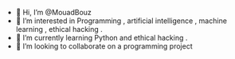 - 👋 Hi, I’m @MouadBouz 
- 👀 I’m interested in Programming , artificial intelligence , machine learning , ethical hacking .
- 🌱 I’m currently learning Python and ethical hacking .
- 💞️ I’m looking to collaborate on a programming project



<!---
MouadBouz/MouadBouz is a ✨ special ✨ repository because its `README.md` (this file) appears on your GitHub profile.
You can click the Preview link to take a look at your changes.
--->
